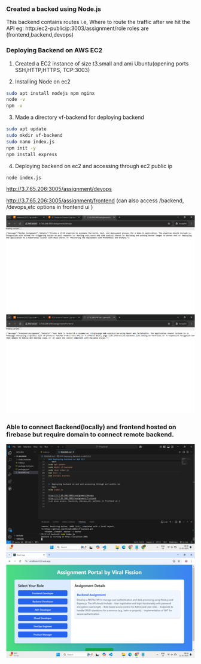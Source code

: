 ### Created a backed using Node.js

This backend contains routes i.e, Where to route the traffic after we hit the API
eg: http:/ec2-publicip:3003/assignment/role
roles are (frontend,backend,devops)

### Deploying Backend on AWS EC2
1. Created a EC2 instance of size t3.small and ami Ubuntu(opening ports SSH,HTTP,HTTPS, TCP:3003)

2. Installing Node on ec2
```bash
sudo apt install nodejs npm nginx
node -v
npm -v
```

3. Made a directory vf-backend for deploying backend 

```bash
sudo apt update
sudo mkdir vf-backend
sudo nano index.js
npm init -y
npm install express
```

4. Deploying backend on ec2 and accessing through ec2 public ip
```bash
node index.js
```
http://3.7.65.206:3005/assignment/devops

http://3.7.65.206:3005/assignment/frontend
(can also access /backend, /devops,etc options in frontend ui )

![](https://github.com/Shradha3001/vf-backend/blob/42e90429212f399f55a13108140f96df7410be8b/Screenshot%202025-01-11%20002601.png)
![](https://github.com/Shradha3001/vf-backend/blob/42e90429212f399f55a13108140f96df7410be8b/Screenshot%202025-01-11%20002628.png)

### Able to connect Backend(locally) and frontend hosted on firebase but require domain to connect remote backend.
![](https://github.com/Shradha3001/vf-backend/blob/88229a3dfd50fa6aa44f30f331a8d3e6d59f57d1/Screenshot%20(5).png)
![](https://github.com/Shradha3001/vf-backend/blob/88229a3dfd50fa6aa44f30f331a8d3e6d59f57d1/Screenshot%20(6).png)



